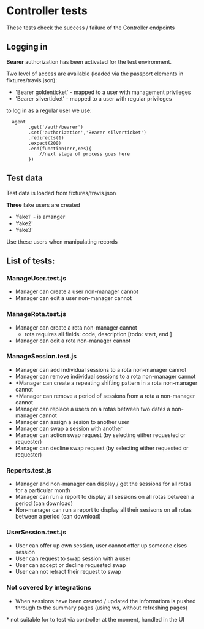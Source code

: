 # Controller tests

These tests check the success / failure of the Controller endpoints

## Logging in 

__Bearer__ authorization has been activated for the test environment.  

Two level of access are available (loaded via the passport elements in fixtures/travis.json):

* 'Bearer goldenticket' - mapped to a user with management privileges
* 'Bearer silverticket' - mapped to a user with regular privileges

to log in as a regular user we use:

```{r}
  agent
        .get('/auth/bearer')
        .set('authorization','Bearer silverticket')
        .redirects(1)
        .expect(200)
        .end(function(err,res){
            //next stage of process goes here
        })
```

## Test data

Test data is loaded from fixtures/travis.json

__Three__ fake users are created

* 'fake1' - is amanger
* 'fake2' 
* 'fake3'

Use these users when manipulating records

## List of tests:

### ManageUser.test.js
* Manager can create a user non-manager cannot
* Manager can edit a user non-manager cannot

### ManageRota.test.js 
* Manager can create a rota non-manager cannot
    + rota requires all fields: code, description [todo: start, end ]
* Manager can edit a rota non-manager cannot

### ManageSession.test.js
* Manager can add individual sessions to a rota non-manager cannot
* Manager can remove individual sessions to a rota non-manager cannot
* \*Manager can create a repeating shifting pattern in a rota non-manager cannot
* \*Manager can remove a period of sessions from a rota a non-manager cannot
* Manager can replace a users on a rotas between two dates a non-manager cannot
* Manager can assign a sesion to another user
* Manager can swap a session with another
* Manager can action swap request (by selecting either requested or requester)
* Manager can decline swap request (by selecting either requested or requester)

### Reports.test.js
* Manager and non-manager can display / get the sessions for all rotas for a particular month
* Manager can run a report to display all sessions on all rotas between a period (can download)
* Non-manager can run a report to display all their sesisons on all rotas between a period (can download)

### UserSession.test.js
* User can offer up own session, user cannot offer up someone elses session
* User can request to swap session with a user
* User can accept or decline requested swap
* User can not retract their request to swap

### Not covered by integrations

* When sessions have been created / updated the informatiom is pushed through to the summary pages (using ws, without refreshing pages)

\* not suitable for to test via controller at the moment, handled in the UI
